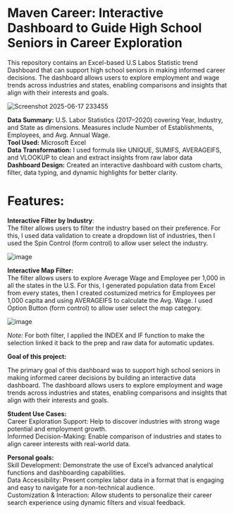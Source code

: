 # Maven Career: Interactive Dashboard to Guide High School Seniors in Career Exploration

This repository contains an Excel-based U.S Labos Statistic trend Dashboard that can support high school seniors in making informed career decisions. The dashboard allows users to explore employment and wage trends across industries and states, enabling comparisons and insights that align with their interests and goals.

![Screenshot 2025-06-17 233455](https://github.com/user-attachments/assets/63664189-710a-476b-a6a9-3673192da333)

**Data Summary:** U.S. Labor Statistics (2017–2020) covering Year, Industry, and State as dimensions. Measures include Number of Establishments, Employees, and Avg. Annual Wage.  
**Tool Used:** Microsoft Excel  
**Data Transformation:** I used formula like UNIQUE, SUMIFS, AVERAGEIFS, and VLOOKUP to clean and extract insights from raw labor data  
**Dashboard Design:** Created an interactive dashboard with custom charts, filter, data typing, and dynamic highlights for better clarity. 


# Features:
**Interactive Filter by Industry**:  
The filter allows users to filter the industry based on their preference. For this, I used data validation to create a dropdown list of industries, then I used the Spin Control (form control) to allow user select the industry.

![image](https://github.com/user-attachments/assets/5a109ebf-d527-42bd-9c91-c51a01ef1434)

**Interactive Map Filter:**  
The filter allows users to explore Average Wage and Employee per 1,000 in all the states in the U.S. For this, I generated population data from Excel from every states, then I created costumized metrics for Employees per 1,000 capita and using AVERAGEIFS to calculate the Avg. Wage. I used Option Button (form control) to allow user select the map category.

![image](https://github.com/user-attachments/assets/67c0f040-9b1b-4560-bc5f-e954d583b792)


_Note:_ For both filter,  I applied the INDEX and IF function to make the selection linked it back to the prep and raw data for automatic updates. 


**Goal of this project:**

The primary goal of this dashboard was to support high school seniors in making informed career decisions by building an interactive data dashboard. The dashboard
allows users to explore employment and wage trends across industries and states, enabling comparisons and insights that align with their interests and goals.

**Student Use Cases:**  
Career Exploration Support: Help to discover industries with strong wage potential and employment growth.  
Informed Decision-Making: Enable comparison of industries and states to align career interests with real-world data.

**Personal goals:**  
Skill Development: Demonstrate the use of Excel’s advanced analytical functions and dashboarding capabilities.  
Data Accessibility: Present complex labor data in a format that is engaging and easy to navigate for a non-technical audience.  
Customization & Interaction: Allow students to personalize their career search experience using dynamic filters and visual feedback.  


